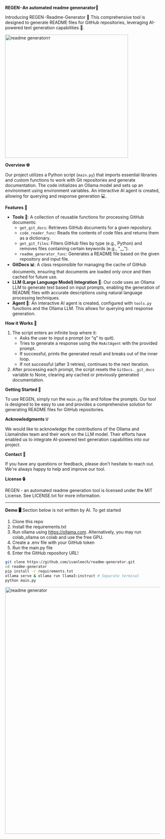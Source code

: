 **REGEN - An automated readme genenarator📄**

Introducing REGEN - Readme-Generator 🔧 This comprehensive tool is designed to generate README files for GitHub repositories, leveraging AI-powered text generation capabilities 🔩.

<img src="./assets/readme-generatorrr.gif" alt="readme generatorrr" width="400"/>


**Overview 🌐**

Our project utilizes a Python script (`main.py`) that imports essential libraries and custom functions to work with Git repositories and generate documentation. The code initializes an Ollama model and sets up an environment using environment variables. An interactive AI agent is created, allowing for querying and response generation 💻.

**Features 🎉**

* **Tools 🔧**: A collection of reusable functions for processing GitHub documents:
	+ `get_git_docs`: Retrieves GitHub documents for a given repository.
	+ `code_reader_func`: Reads the contents of code files and returns them as a dictionary.
	+ `get_git_files`: Filters GitHub files by type (e.g., Python) and removes files containing certain keywords (e.g., "__").
	+ `readme_generator_func`: Generates a README file based on the given repository and input file.
* **GitDocs 📊**: A class responsible for managing the cache of GitHub documents, ensuring that documents are loaded only once and then cached for future use.
* **LLM (Large Language Model) Integration 💬**: Our code uses an Ollama LLM to generate text based on input prompts, enabling the generation of README files with accurate descriptions using natural language processing techniques.
* **Agent 🤖**: An interactive AI agent is created, configured with `tools.py` functions and the Ollama LLM. This allows for querying and response generation.

**How it Works 🔩**

1. The script enters an infinite loop where it:
	* Asks the user to input a prompt (or "q" to quit).
	* Tries to generate a response using the `ReActAgent` with the provided prompt.
	* If successful, prints the generated result and breaks out of the inner loop.
	* If not successful (after 3 retries), continues to the next iteration.
2. After processing each prompt, the script resets the `GitDocs._git_docs` variable to None, clearing any cached or previously generated documentation.

**Getting Started 🚀**

To use REGEN, simply run the `main.py` file and follow the prompts. Our tool is designed to be easy to use and provides a comprehensive solution for generating README files for GitHub repositories.

**Acknowledgments 💡**

We would like to acknowledge the contributions of the Ollama and LlamaIndex team and their work on the LLM model. Their efforts have enabled us to integrate AI-powered text generation capabilities into our project.

**Contact 📲**

If you have any questions or feedback, please don't hesitate to reach out. We're always happy to help and improve our tool.

**License 🔒**

REGEN - an automated readme generation tool is licensed under the MIT License. See LICENSE.txt for more information.


---
**Demo 🖥️**
Section below is not written by AI.
To get started

1) Clone this repo
2) Install the requirements.txt
3) Run ollama using https://ollama.com. Alternatively, you may run colab_ollama on colab and use the free GPU.
3) Create a .env file with your GitHub token
4) Run the main.py file
5) Enter the GitHub repository URL!


```bash
git clone https://github.com/ivanleech/readme-generator.git
cd readme-generator
pip install -r requirements.txt
ollama serve & ollama run llama3:instruct # Separate terminal
python main.py
```

<img src="./assets/readme-generator.gif" alt="readme generator" width="800"/>
